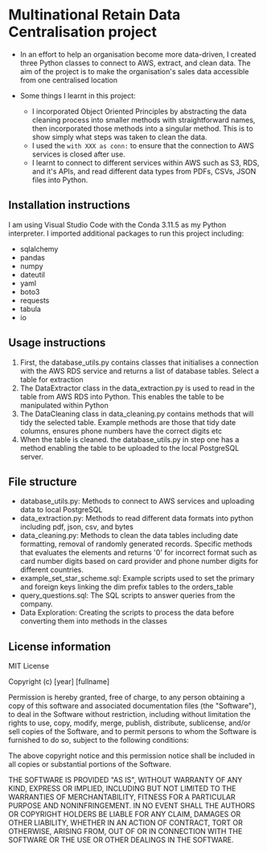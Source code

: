 # Multinational Retain Data Centralisation project
- In an effort to help an organisation become more data-driven, I created three Python classes to connect to AWS, extract, and clean data. The aim of the project is to make the organisation's sales data accessible from one centralised location

- Some things I learnt in this project: 
    - I incorporated Object Oriented Principles by abstracting the data cleaning process into smaller methods with straightforward names, then incorporated those methods into a singular  method. This is to show simply what steps was taken to clean the data. 
    - I used the `with XXX as conn:` to ensure that the connection to AWS services is closed after use.
    - I learnt to connect to different services within AWS such as S3, RDS, and it's APIs, and read different data types from PDFs, CSVs, JSON files into Python. 

## Installation instructions
I am using Visual Studio Code with the Conda 3.11.5 as my Python interpreter. I imported additional packages to run this project including:
- sqlalchemy
- pandas
- numpy
- dateutil
- yaml
- boto3
- requests
- tabula
- io

## Usage instructions
1. First, the database_utils.py contains classes that initialises a connection with the AWS RDS service and returns a list of database tables. Select a table for extraction
2. The DataExtractor class in the data_extraction.py is used to read in the table from AWS RDS into Python. This enables the table to be manipulated within Python
3. The DataCleaning class in data_cleaning.py contains methods that will tidy the selected table. Example methods are those that tidy date columns, ensures phone numbers have the correct digits etc
4. When the table is cleaned. the database_utils.py in step one has a method enabling the table to be uploaded to the local PostgreSQL server.

## File structure
- database_utils.py: Methods to connect to AWS services and uploading data to local PostgreSQL 
- data_extraction.py: Methods to read different data formats into python including pdf, json, csv, and bytes
- data_cleaning.py: Methods to clean the data tables including date formatting, removal of randomly generated records. Specific methods that evaluates the elements and returns '0' for incorrect format such as card number digits based on card provider and phone number digits for different countries. 
- example_set_star_scheme.sql: Example scripts used to set the primary and foreign keys linking the dim prefix tables to the orders_table
- query_questions.sql: The SQL scripts to answer queries from the company.
- Data Exploration: Creating the scripts to process the data before converting them into methods in the classes

## License information
MIT License

Copyright (c) [year] [fullname]

Permission is hereby granted, free of charge, to any person obtaining a copy of this software and associated documentation files (the "Software"), to deal in the Software without restriction, including without limitation the rights to use, copy, modify, merge, publish, distribute, sublicense, and/or sell copies of the Software, and to permit persons to whom the Software is furnished to do so, subject to the following conditions:

The above copyright notice and this permission notice shall be included in all copies or substantial portions of the Software.

THE SOFTWARE IS PROVIDED "AS IS", WITHOUT WARRANTY OF ANY KIND, EXPRESS OR IMPLIED, INCLUDING BUT NOT LIMITED TO THE WARRANTIES OF MERCHANTABILITY, FITNESS FOR A PARTICULAR PURPOSE AND NONINFRINGEMENT. IN NO EVENT SHALL THE AUTHORS OR COPYRIGHT HOLDERS BE LIABLE FOR ANY CLAIM, DAMAGES OR OTHER LIABILITY, WHETHER IN AN ACTION OF CONTRACT, TORT OR OTHERWISE, ARISING FROM, OUT OF OR IN CONNECTION WITH THE SOFTWARE OR THE USE OR OTHER DEALINGS IN THE SOFTWARE.